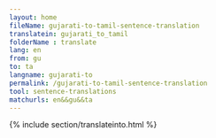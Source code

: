 ```yaml
---
layout: home
fileName: gujarati-to-tamil-sentence-translation
translatein: gujarati_to_tamil
folderName : translate
lang: en
from: gu
to: ta
langname: gujarati-to
permalink: /gujarati-to-tamil-sentence-translation
tool: sentence-translations
matchurls: en&&gu&&ta
---
```

{% include section/translateinto.html %}
